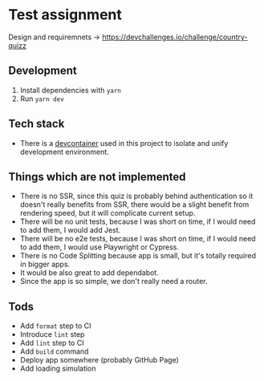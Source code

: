 # Test assignment

Design and requiremnets -> https://devchallenges.io/challenge/country-quizz

## Development

1. Install dependencies with `yarn`
2. Run `yarn dev`

## Tech stack

- There is a [devcontainer](https://code.visualstudio.com/docs/devcontainers/containers) used in this project to isolate and unify development environment.

## Things which are not implemented

- There is no SSR, since this quiz is probably behind authentication so it doesn't really benefits from SSR, there would be a slight benefit from rendering speed, but it will complicate current setup.
- There will be no unit tests, because I was short on time, if I would need to add them, I would add Jest.
- There will be no e2e tests, because I was short on time, if I would need to add them, I would use Playwright or Cypress.
- There is no Code Splitting because app is small, but it's totally required in bigger apps.
- It would be also great to add dependabot.
- Since the app is so simple, we don't really need a router.

## Tods

- Add `format` step to CI
- Introduce `lint` step
- Add `lint` step to CI
- Add `build` command
- Deploy app somewhere (probably GitHub Page)
- Add loading simulation
